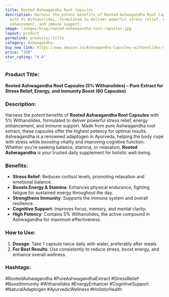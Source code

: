 ```yaml
---
title: Rooted Ashwagandha Root Capsules
description: Harness the potent benefits of Rooted Ashwagandha Root Capsules
  with 5% Withanolides, formulated to deliver powerful stress relief, energy
  enhancement, and immune support.
image: /images/blog/rooted-ashwagandha-root-capsules.jpg
layout: product
permalink: products/:title
category: Ashwagandha
buy_now_link: https://www.amazon.in/Ashwagandha-Capsules-withanolides-Supports-Immunity/dp/B09HPXQ4XV/ref=sr_1_23_sspa?crid=1GYTAEQXSPQJD&tag=m0150-21
price: "350"
star_rating: "4.4"
---
```

### Product Title:
**Rooted Ashwagandha Root Capsules (5% Withanolides) – Pure Extract for Stress Relief, Energy, and Immunity Boost (60 Capsules)**

### Description:
Harness the potent benefits of **Rooted Ashwagandha Root Capsules** with 5% Withanolides, formulated to deliver powerful stress relief, energy enhancement, and immune support. Made from pure Ashwagandha root extract, these capsules offer the highest potency for optimal results. Ashwagandha is a renowned adaptogen in Ayurveda, helping the body cope with stress while boosting vitality and improving cognitive function. Whether you're seeking balance, stamina, or relaxation, **Rooted Ashwagandha** is your trusted daily supplement for holistic well-being.

### Benefits:
- **Stress Relief**: Reduces cortisol levels, promoting relaxation and emotional balance.
- **Boosts Energy & Stamina**: Enhances physical endurance, fighting fatigue for sustained energy throughout the day.
- **Strengthens Immunity**: Supports the immune system and overall resilience.
- **Cognitive Support**: Improves focus, memory, and mental clarity.
- **High Potency**: Contains 5% Withanolides, the active compound in Ashwagandha for maximum effectiveness.

### How to Use:
1. **Dosage**: Take 1 capsule twice daily with water, preferably after meals.
2. **For Best Results**: Use consistently to reduce stress, boost energy, and enhance overall wellness.

### Hashtags:
#RootedAshwagandha #PureAshwagandhaExtract #StressRelief #BoostImmunity #Withanolides #EnergyEnhancer #CognitiveSupport #NaturalAdaptogen #AyurvedicWellness #HolisticHealth
